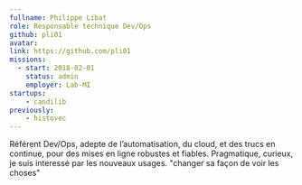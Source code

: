 ```yaml
---
fullname: Philippe Libat
role: Responsable technique Dev/Ops
github: pli01
avatar:
link: https://github.com/pli01
missions:
  - start: 2018-02-01
    status: admin
    employer: Lab-MI
startups: 
    - candilib
previously: 
    - histovec
---
```


Référent Dev/Ops, adepte de l’automatisation, du cloud, et des trucs en continue,
pour des mises en ligne robustes et fiables.
Pragmatique, curieux, je suis interessé par les nouveaux usages.
"changer sa façon de voir les choses"
